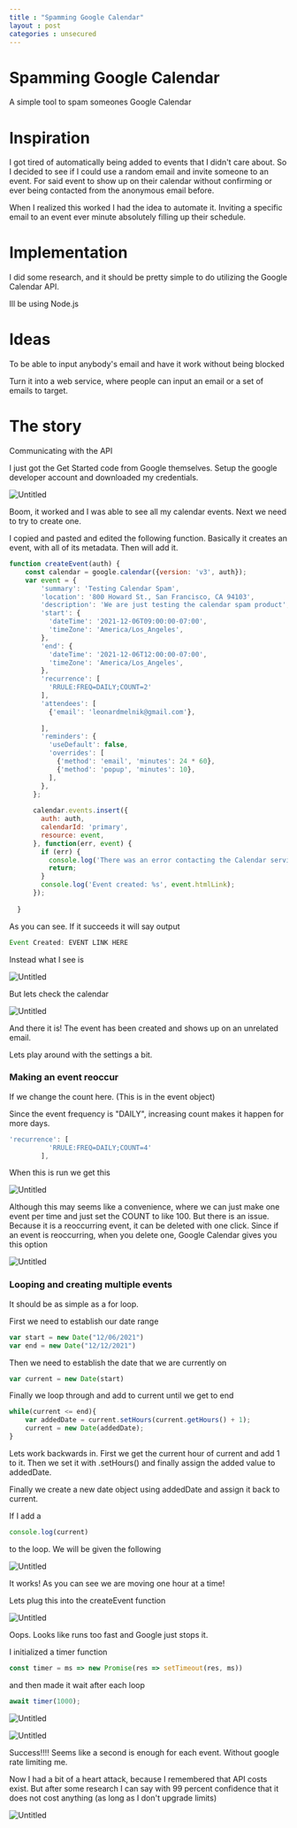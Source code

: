 ```yaml
---
title : "Spamming Google Calendar"
layout : post
categories : unsecured
---
```

# Spamming Google Calendar

A simple tool to spam someones Google Calendar

# Inspiration

I got tired of automatically being added to events that I didn't care about. So I decided to see if I could use a random email and invite someone to an event. For said event to show up on their calendar without confirming or ever being contacted from the anonymous email before.

When I realized this worked I had the idea to automate it. Inviting a specific email to an event ever minute absolutely filling up their schedule.

# Implementation

I did some research, and it should be pretty simple to do utilizing the Google Calendar API.

Ill be using Node.js 

# Ideas

To be able to input anybody's email and have it work without being blocked

Turn it into a web service, where people can input an email or a set of emails to target.

# The story

Communicating with the API

I just got the Get Started code from Google themselves. Setup the google developer account and downloaded my credentials.

![Untitled](/assets/spamming-cal/Untitled.png)

Boom, it worked and I was able to see all my calendar events. Next we need to try to create one.

I copied and pasted and edited the following function. Basically it creates an event, with all of its metadata. Then will add it.

```jsx
function createEvent(auth) {
    const calendar = google.calendar({version: 'v3', auth});
    var event = {
        'summary': 'Testing Calendar Spam',
        'location': '800 Howard St., San Francisco, CA 94103',
        'description': 'We are just testing the calendar spam product',
        'start': {
          'dateTime': '2021-12-06T09:00:00-07:00',
          'timeZone': 'America/Los_Angeles',
        },
        'end': {
          'dateTime': '2021-12-06T12:00:00-07:00',
          'timeZone': 'America/Los_Angeles',
        },
        'recurrence': [
          'RRULE:FREQ=DAILY;COUNT=2'
        ],
        'attendees': [
          {'email': 'leonardmelnik@gmail.com'},
        
        ],
        'reminders': {
          'useDefault': false,
          'overrides': [
            {'method': 'email', 'minutes': 24 * 60},
            {'method': 'popup', 'minutes': 10},
          ],
        },
      };
      
      calendar.events.insert({
        auth: auth,
        calendarId: 'primary',
        resource: event,
      }, function(err, event) {
        if (err) {
          console.log('There was an error contacting the Calendar service: ' + err);
          return;
        }
        console.log('Event created: %s', event.htmlLink);
      });
      
  }
```

As you can see. If it succeeds it will say output

```jsx
Event Created: EVENT LINK HERE
```

Instead what I see is

![Untitled](/assets/spamming-cal/Untitled%201.png)

But lets check the calendar

![Untitled](/assets/spamming-cal/Untitled%202.png)

And there it is! The event has been created and shows up on an unrelated email.

Lets play around with the settings a bit.

### Making an event reoccur

If we change the count here. (This is in the event object)

Since the event frequency is "DAILY", increasing count makes it happen for more days.

```jsx
'recurrence': [
          'RRULE:FREQ=DAILY;COUNT=4'
        ],
```

When this is run we get this

![Untitled](/assets/spamming-cal/Untitled%203.png)

Although this may seems like a convenience, where we can just make one event per time and just set the COUNT to like 100. But there is an issue. Because it is a reoccurring event, it can be deleted with one click. Since if an event is reoccurring, when you delete one, Google Calendar gives you this option

![Untitled](/assets/spamming-cal/Untitled%204.png)

### Looping and creating multiple events

It should be as simple as a for loop.

First we need to establish our date range

```jsx
var start = new Date("12/06/2021")
var end = new Date("12/12/2021")
```

Then we need to establish the date that we are currently on

```jsx
var current = new Date(start)
```

Finally we loop through and add to current until we get to end

```jsx
while(current <= end){
	var addedDate = current.setHours(current.getHours() + 1);
	current = new Date(addedDate);
}
```

Lets work backwards in. First we get the current hour of current and add 1 to it. Then we set it with .setHours() and finally assign the added value to addedDate.

Finally we create a new date object using addedDate and assign it back to current.

If I add a 

```jsx
console.log(current)
```

to the loop. We will be given the following

![Untitled](/assets/spamming-cal/Untitled%205.png)

It works! As you can see we are moving one hour at a time!

Lets plug this into the createEvent function

![Untitled](/assets/spamming-cal/Untitled%206.png)

Oops. Looks like runs too fast and Google just stops it.

I initialized a timer function

```jsx
const timer = ms => new Promise(res => setTimeout(res, ms))
```

and then made it wait after each loop

```jsx
await timer(1000);
```

![Untitled](/assets/spamming-cal/Untitled%207.png)

![Untitled](/assets/spamming-cal/Untitled%208.png)

Success!!!! Seems like a second is enough for each event. Without google rate limiting me.

Now I had a bit of a heart attack, because I remembered that API costs exist. But after some research I can say with 99 percent confidence that it does not cost anything (as long as I don't upgrade limits)

![Untitled](/assets/spamming-cal/Untitled%209.png)